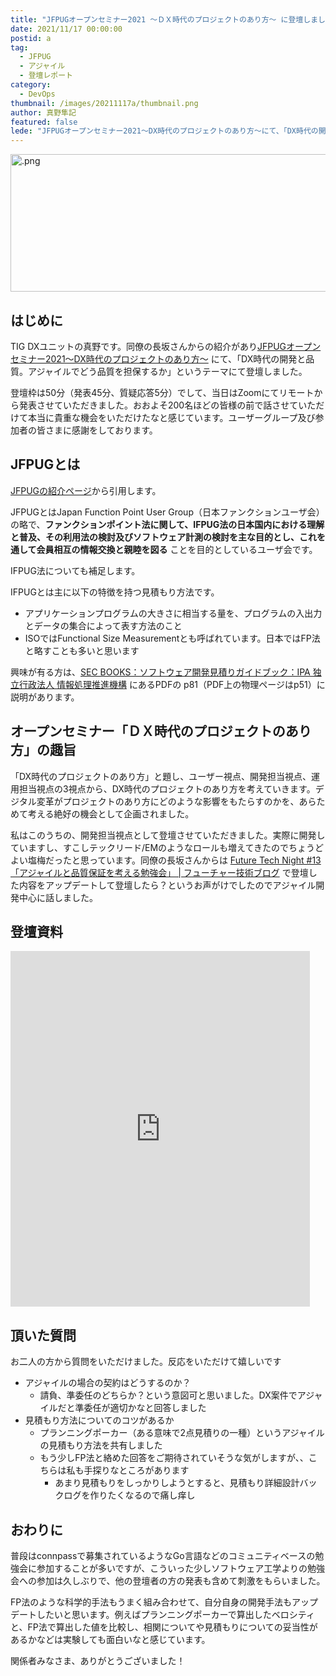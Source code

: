 ```yaml
---
title: "JFPUGオープンセミナー2021 ～ＤＸ時代のプロジェクトのあり方～ に登壇しました"
date: 2021/11/17 00:00:00
postid: a
tag:
  - JFPUG
  - アジャイル
  - 登壇レポート
category:
  - DevOps
thumbnail: /images/20211117a/thumbnail.png
author: 真野隼記
featured: false
lede: "JFPUGオープンセミナー2021～DX時代のプロジェクトのあり方～にて、「DX時代の開発と品質。アジャイルでどう品質を担保するか」というテーマにて登壇しました。アジャイルの場合の契約はどうするのか？などの質問もいただきました"
---
```

<img src="/images/20211117a/top.png" alt=".png" width="1182" height="220" loading="lazy">

## はじめに

TIG DXユニットの真野です。同僚の長坂さんからの紹介があり[JFPUGオープンセミナー2021～DX時代のプロジェクトのあり方～](http://www.jfpug.gr.jp/app-def/S-102/wp/?page_id=2361) にて、「DX時代の開発と品質。アジャイルでどう品質を担保するか」というテーマにて登壇しました。

登壇枠は50分（発表45分、質疑応答5分）でして、当日はZoomにてリモートから発表させていただきました。おおよそ200名ほどの皆様の前で話させていただけて本当に貴重な機会をいただけたなと感じています。ユーザーグループ及び参加者の皆さまに感謝をしております。


## JFPUGとは

[JFPUGの紹介ページ](http://www.jfpug.gr.jp/app-def/S-102/wp/?page_id=27)から引用します。

JFPUGとはJapan Function Point User Group（日本ファンクションユーザ会）の略で、**ファンクションポイント法に関して、IFPUG法の日本国内における理解と普及、その利用法の検討及びソフトウェア計測の検討を主な目的とし、これを通して会員相互の情報交換と親睦を図る** ことを目的としているユーザ会です。

IFPUG法についても補足します。

IFPUGとは主に以下の特徴を持つ見積もり方法です。

* アプリケーションプログラムの大きさに相当する量を、プログラムの入出力とデータの集合によって表す方法のこと
* ISOではFunctional Size Measurementとも呼ばれています。日本ではFP法と略すことも多いと思います

興味が有る方は、[SEC BOOKS：ソフトウェア開発見積りガイドブック：IPA 独立行政法人 情報処理推進機構](https://www.ipa.go.jp/sec/publish/tn05-001.html) にあるPDFの p81（PDF上の物理ページはp51）に説明があります。


## オープンセミナー「ＤＸ時代のプロジェクトのあり方」の趣旨

「DX時代のプロジェクトのあり方」と題し、ユーザー視点、開発担当視点、運用担当視点の3視点から、DX時代のプロジェクトのあり方を考えていきます。デジタル変革がプロジェクトのあり方にどのような影響をもたらすのかを、あらためて考える絶好の機会として企画されました。

私はこのうちの、開発担当視点として登壇させていただきました。実際に開発していますし、すこしテックリード/EMのようなロールも増えてきたのでちょうどよい塩梅だったと思っています。同僚の長坂さんからは [Future Tech Night #13「アジャイルと品質保証を考える勉強会」 | フューチャー技術ブログ](https://future-architect.github.io/articles/20210804b/) で登壇した内容をアップデートして登壇したら？というお声がけでしたのでアジャイル開発中心に話しました。


## 登壇資料

<iframe src="https://docs.google.com/presentation/d/e/2PACX-1vTh-lBCsGgGrv1RbHIW5IswYUAUspM7O9cpadSV8eDkZ_s7J6aiWCI0kx7Xnb526ABxeCbbCkL2UhLl/embed?start=false&loop=false&delayms=3000" frameborder="0" width="95%" height="569" allowfullscreen="true" mozallowfullscreen="true" webkitallowfullscreen="true"></iframe>


## 頂いた質問

お二人の方から質問をいただけました。反応をいただけて嬉しいです

* アジャイルの場合の契約はどうするのか？
    * 請負、準委任のどちらか？という意図可と思いました。DX案件でアジャイルだと準委任が適切かなと回答しました
* 見積もり方法についてのコツがあるか
    * プランニングポーカー（ある意味で2点見積りの一種）というアジャイルの見積もり方法を共有しました
    * もう少しFP法と絡めた回答をご期待されていそうな気がしますが、、こちらは私も手探りなところがあります
        * あまり見積もりをしっかりしようとすると、見積もり詳細設計バックログを作りたくなるので痛し痒し


## おわりに

普段はconnpassで募集されているようなGo言語などのコミュニティベースの勉強会に参加することが多いですが、こういった少しソフトウェア工学よりの勉強会への参加は久しぶりで、他の登壇者の方の発表も含めて刺激をもらいました。

FP法のような科学的手法もうまく組み合わせて、自分自身の開発手法もアップデートしたいと思います。例えばプランニングポーカーで算出したベロシティと、FP法で算出した値を比較し、相関についてや見積もりについての妥当性があるかなどは実験しても面白いなと感じています。

関係者みなさま、ありがとうございました！

